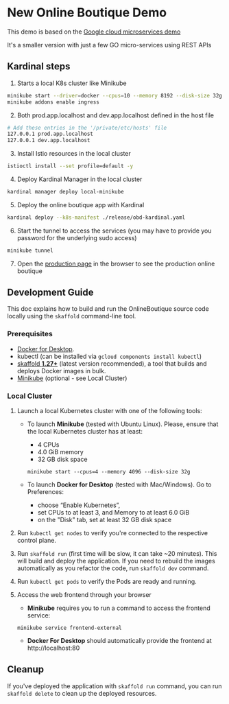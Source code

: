 # New Online Boutique Demo

This demo is based on the [Google cloud microservices demo](https://github.com/GoogleCloudPlatform/microservices-demo) 

It's a smaller version with just a few GO micro-services using REST APIs

## Kardinal steps

1. Starts a local K8s cluster like Minikube

```bash
minikube start --driver=docker --cpus=10 --memory 8192 --disk-size 32g
minikube addons enable ingress
```

2. Both prod.app.localhost and dev.app.localhost defined in the host file
```bash
# Add these entries in the '/private/etc/hosts' file
127.0.0.1 prod.app.localhost
127.0.0.1 dev.app.localhost
```

3. Install Istio resources in the local cluster

```bash
istioctl install --set profile=default -y
```

4. Deploy Kardinal Manager in the local cluster

```bash
kardinal manager deploy local-minikube
```

5. Deploy the online boutique app with Kardinal

```bash
kardinal deploy --k8s-manifest ./release/obd-kardinal.yaml
```

6. Start the tunnel to access the services (you may have to provide you password for the underlying sudo access)
```bash
minikube tunnel
```

7. Open the [production page](http://prod.app.localhost/) in the browser to see the production online boutique


## Development Guide

This doc explains how to build and run the OnlineBoutique source code locally using the `skaffold` command-line tool.

### Prerequisites

- [Docker for Desktop](https://www.docker.com/products/docker-desktop).
- kubectl (can be installed via `gcloud components install kubectl`)
- [skaffold **1.27+**](https://skaffold.dev/docs/install/) (latest version recommended), a tool that builds and deploys Docker images in bulk.
- [Minikube](https://minikube.sigs.k8s.io/docs/start/) (optional - see Local Cluster)

### Local Cluster

1. Launch a local Kubernetes cluster with one of the following tools:

    - To launch **Minikube** (tested with Ubuntu Linux). Please, ensure that the
      local Kubernetes cluster has at least:
        - 4 CPUs
        - 4.0 GiB memory
        - 32 GB disk space

      ```shell
      minikube start --cpus=4 --memory 4096 --disk-size 32g
      ```

    - To launch **Docker for Desktop** (tested with Mac/Windows). Go to Preferences:
        - choose “Enable Kubernetes”,
        - set CPUs to at least 3, and Memory to at least 6.0 GiB
        - on the "Disk" tab, set at least 32 GB disk space

2. Run `kubectl get nodes` to verify you're connected to the respective control plane.

3. Run `skaffold run` (first time will be slow, it can take ~20 minutes).
   This will build and deploy the application. If you need to rebuild the images
   automatically as you refactor the code, run `skaffold dev` command.

4. Run `kubectl get pods` to verify the Pods are ready and running.

5. Access the web frontend through your browser
    - **Minikube** requires you to run a command to access the frontend service:

    ```shell
    minikube service frontend-external
    ```

    - **Docker For Desktop** should automatically provide the frontend at http://localhost:80

## Cleanup

If you've deployed the application with `skaffold run` command, you can run
`skaffold delete` to clean up the deployed resources.
